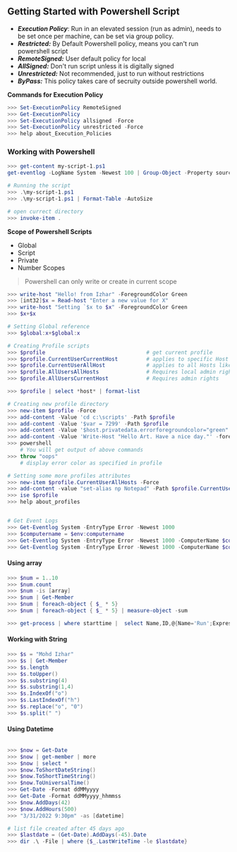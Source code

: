 ## Getting Started with Powershell Script

- ***Execution Policy***: Run in an elevated session (run as admin), needs to be set once per machine, can be set via group policy.
- ***Restricted:*** By Default Powershell policy, means you can't run powershell script
- ***RemoteSigned:*** User default policy for local
- ***AllSigned:*** Don't run script unless it is digitally signed
- ***Unrestricted:*** Not recommended, just to run without restrictions
- ***ByPass:*** This policy takes care of secruity outside powershell world.

**Commands for Execution Policy** 
```powershell
>>> Set-ExecutionPolicy RemoteSigned
>>> Get-ExecutionPolicy
>>> Set-ExecutionPolicy allsigned -Force
>>> Set-ExecutionPolicy unrestricted -Force
>>> help about_Execution_Policies
```

### Working with Powershell
```powershell
>>> get-content my-script-1.ps1
get-eventlog -LogName System -Newest 100 | Group-Object -Property source -NoElement | Sort-Object -Property count,Name -Descending

# Running the script
>>> .\my-script-1.ps1
>>> .\my-script-1.ps1 | Format-Table -AutoSize

# open currect directory
>>> invoke-item .
```

**Scope of Powershell Scripts**
- Global
- Script
- Private
- Number Scopes

> Powershell can only write or create in current scope

```powershell
>>> write-host "Hello! from Izhar" -ForegroundColor Green
>>> [int32]$x = Read-host "Enter a new value for X"
>>> write-host "Setting `$x to $x" -ForegroundColor Green
>>> $x+$x

# Setting Global reference
>>> $global:x+$global:x

# Creating Profile scripts
>>> $profile                                # get current profile
>>> $profile.CurrentUserCurrentHost         # applies to specific Host
>>> $profile.CurrentUserAllHost             # applies to all Hosts like (console, ISE, VSCode and other hosted by powershell)
>>> $profile.AllUsersAllHosts               # Requires local admin rights to create or modify
>>> $profile.AllUsersCurrentHost            # Requires admin rights

>>> $profile | select *host* | format-list

# Creating new profile directory
>>> new-item $profile -Force
>>> add-content -Value 'cd c:\scripts' -Path $profile
>>> add-content -Value '$var = 7299' -Path $profile
>>> add-content -Value '$host.privatedata.errorforegroundcolor="green"' -Path $profile
>>> add-content -Value 'Write-Host "Hello Art. Have a nice day."' -foregroundcolor magenta- -Path $profile
>>> powershell
    # You will get output of above commands
>>> throw "oops"
    # display error color as specified in profile

# Setting some more profiles attributes
>>> new-item $profile.CurrentUserAllHosts -Force
>>> add-content -value "set-alias np Notepad" -Path $profile.CurrentUserAllHosts
>>> ise $profile
>>> help about_profiles


# Get Event Logs
>>> Get-Eventlog System -EntryType Error -Newest 1000
>>> $computername = $env:computername
>>> Get-Eventlog System -EntryType Error -Newest 1000 -ComputerName $computername
>>> Get-Eventlog System -EntryType Error -Newest 1000 -ComputerName $computername | Group -Property Source -NoElement
```


#### Using array
```powershell
>>> $num = 1..10
>>> $num.count
>>> $num -is [array]
>>> $num | Get-Member
>>> $num | foreach-object { $_ * 5}
>>> $num | foreach-object { $_ * 5} | measure-object -sum

>>> get-process | where starttime |  select Name,ID,@{Name='Run';Expression={(Get-Date)-$_.starttime}} | sort Run -Descending | Select -first 5
```

#### Working with String 
```powershell
>>> $s = "Mohd Izhar"
>>> $s | Get-Member
>>> $s.length
>>> $s.toUpper()
>>> $s.substring(4)
>>> $s.substring(1,4)
>>> $s.IndexOf("o")
>>> $s.LastIndexOf("h")
>>> $s.replace("o", "0")
>>> $s.split(" ")
```

#### Using Datetime
```powershell

>>> $now = Get-Date
>>> $now | get-member | more
>>> $now | select *
>>> $now.ToShortDateString()
>>> $now.ToShortTimeString()
>>> $now.ToUniversalTime()
>>> Get-Date -Format ddMMyyyy
>>> Get-Date -Format ddMMyyyy_hhmmss
>>> $now.AddDays(42)
>>> $now.AddHours(500)
>>> "3/31/2022 9:30pm" -as [datetime]

# list file created after 45 days ago
>>> $lastdate = (Get-Date).AddDays(-45).Date
>>> dir .\ -File | where {$_.LastWriteTime -le $lastdate}
```

